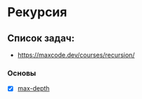# Рекурсия

## Список задач:
 - https://maxcode.dev/courses/recursion/

### Основы
- [x] [max-depth](1.max-depth.js)